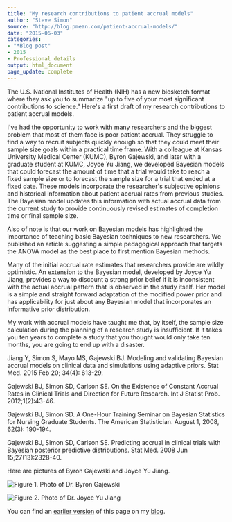 ```yaml
---
title: "My research contributions to patient accrual models"
author: "Steve Simon"
source: "http://blog.pmean.com/patient-accrual-models/"
date: "2015-06-03"
categories:
- "*Blog post"
- 2015
- Professional details
output: html_document
page_update: complete
---
```


The U.S. National Institutes of Health (NIH) has a new biosketch format where they ask you to summarize "up to five of your most significant contributions to science." Here's a first draft of my research contributions to patient accrual models.

<!---More--->

I've had the opportunity to work with many researchers and the biggest problem that most of them face is poor patient accrual. They struggle to find a way to recruit subjects quickly enough so that they could meet their sample size goals within a practical time frame. With a colleague at Kansas University Medical Center (KUMC), Byron Gajewski, and later with a graduate student at KUMC, Joyce Yu Jiang, we developed Bayesian models that could forecast the amount of time that a trial would take to reach a fixed sample size or to forecast the sample size for a trial that ended at a fixed date. These models incorporate the researcher's subjective opinions and historical information about patient accrual rates from previous studies. The Bayesian model updates this information with actual accrual data from the current study to provide continuously revised estimates of completion time or final sample size.

Also of note is that our work on Bayesian models has highlighted the importance of teaching basic Bayesian techniques to new researchers. We published an article suggesting a simple pedagogical approach that targets the ANOVA model as the best place to first mention Bayesian methods.

Many of the initial accrual rate estimates that researchers provide are wildly optimistic. An extension to the Bayesian model, developed by Joyce Yu Jiang, provides a way to discount a strong prior belief if it is inconsistent with the actual accrual pattern that is observed in the study itself. Her model is a simple and straight forward adaptation of the modified power prior and has applicability for just about any Bayesian model that incorporates an informative prior distribution.

My work with accrual models have taught me that, by itself, the sample size calculation during the planning of a research study is insufficient. If it takes you ten years to complete a study that you thought would only take ten months, you are going to end up with a disaster.

Jiang Y, Simon S, Mayo MS, Gajewski BJ. Modeling and validating Bayesian accrual models on clinical data and simulations using adaptive priors. Stat Med. 2015 Feb 20; 34(4): 613-29.

Gajewski BJ, Simon SD, Carlson SE. On the Existence of Constant Accrual Rates in Clinical Trials and Direction for Future Research. Int J Statist Prob. 2012;1(2):43-46.

Gajewski BJ, Simon SD. A One-Hour Training Seminar on Bayesian Statistics for Nursing Graduate Students. The American Statistician. August 1, 2008, 62(3): 190-194.

Gajewski BJ, Simon SD, Carlson SE. Predicting accrual in clinical trials with Bayesian posterior predictive distributions. Stat Med. 2008 Jun 15;27(13):2328-40.

Here are pictures of Byron Gajewski and Joyce Yu Jiang.

![Figure 1. Photo of Dr. Byron Gajewski](http://www.pmean.com/new-images/15/gajewski.jpg)

![Figure 2. Photo of Dr. Joyce Yu Jiang](http://www.pmean.com/new-images/15/jiang.jpg)

You can find an [earlier version][sim1] of this page on my [blog][sim2].

[sim1]: http://blog.pmean.com/patient-accrual-models/
[sim2]: http://blog.pmean.com

